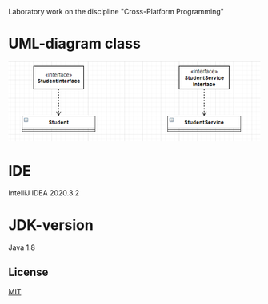 Laboratory work on the discipline "Cross-Platform Programming"

# UML-diagram class
<div align="center">
  <img alt="class diagram" src="class-diagram.png">
</div>

# IDE

IntelliJ IDEA 2020.3.2

# JDK-version

Java 1.8

## License

[MIT](https://opensource.org/licenses/MIT)
